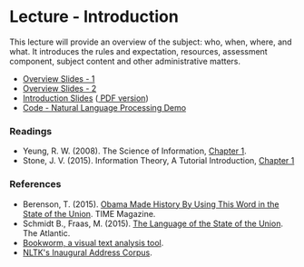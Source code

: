 Lecture - Introduction
======================

This lecture will provide an overview of the subject: who, when, where, and what. It introduces the rules and expectation, resources, assessment component, subject content and other administrative matters.

- <a target="_blank" href="overview.html" file="html"> Overview Slides - 1</a>
- <a href="overview-astell.ppt" file="ppt"> Overview Slides - 2</a>
- <a target="_blank" href="introduction.html" file="html"> Introduction Slides</a>
  (<a href="introduction.pdf" file="print"> PDF version</a>)
- <a href="codes.zip" file="code"> Code - Natural Language Processing Demo</a>

### Readings
- Yeung, R. W. (2008). The Science of Information, [Chapter 1](http://link.springer.com.ezp.lib.unimelb.edu.au/chapter/10.1007/978-0-387-79234-7_1).
- Stone, J. V. (2015). Information Theory, A Tutorial Introduction, [Chapter 1](http://jim-stone.staff.shef.ac.uk/BookInfoTheory/InfoTheoryBookChapter01.html)

### References
- Berenson, T. (2015). [Obama Made History By Using This Word in the State of the Union](http://time.com/3675798/state-union-transgender/). TIME Magazine.
- Schmidt B., Fraas, M. (2015). [The Language of the State of the Union](http://www.theatlantic.com/features/archive/2015/01/the-language-of-the-state-of-the-union/384575/). The Atlantic.
- [Bookworm, a visual text analysis tool](http://bookworm.culturomics.org/).
- [NLTK's Inaugural Address Corpus](http://www.nltk.org/book/ch02.html).
